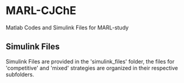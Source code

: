 # MARL-CJChE
Matlab Codes and Simulink Files for MARL-study
## Simulink Files
Simulink Files are provided in the 'simulink_files' folder, the files for 'competitive' and 'mixed' strategies are organized in their respective subfolders.
